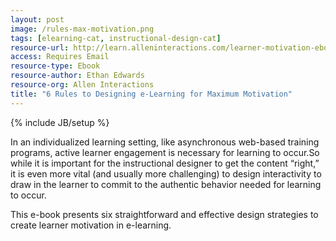 ```yaml
---
layout: post
image: /rules-max-motivation.png
tags: [elearning-cat, instructional-design-cat]
resource-url: http://learn.alleninteractions.com/learner-motivation-ebook
access: Requires Email
resource-type: Ebook
resource-author: Ethan Edwards
resource-org: Allen Interactions
title: "6 Rules to Designing e-Learning for Maximum Motivation"
---
```

{% include JB/setup %}

In an individualized learning setting, like asynchronous web-based training programs, active learner engagement is necessary for learning to occur.So while it is important for the instructional designer to get the content “right,” it is even more vital (and usually more challenging) to design interactivity to draw in the learner to commit to the authentic behavior needed for learning to occur.

This e-book presents six straightforward and effective design strategies to create learner motivation in e-learning.
